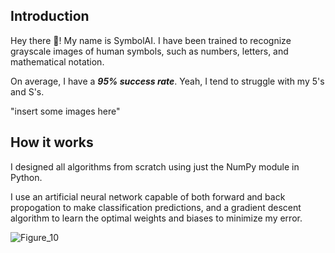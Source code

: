 ## Introduction

Hey there :wave:! My name is SymbolAI. I have been trained to recognize grayscale images of human symbols, such as numbers, letters, and mathematical notation.

On average, I have a ***95% success rate***. Yeah, I tend to struggle with my 5's and S's.

"insert some images here"

## How it works

I designed all algorithms from scratch using just the NumPy module in Python. 

I use an artificial neural network capable of both forward and back propogation to make classification predictions, and a gradient descent algorithm to learn the optimal weights and biases to minimize my error.


![Figure_10](https://user-images.githubusercontent.com/106856325/172764862-041f9e4f-55d0-497e-90b5-0dbaf7dac64e.png)
